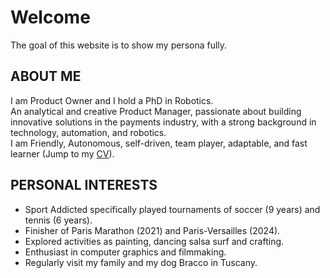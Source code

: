 # Welcome

The goal of this website is to show my persona fully.

## ABOUT ME

I am Product Owner and I hold a PhD in Robotics.  
An analytical and creative Product Manager, passionate about building innovative solutions in the payments industry, with a strong background in technology, automation, and robotics.  
I am Friendly, Autonomous, self-driven, team player, adaptable, and fast learner (Jump to my [CV](https://teoka.github.io/career/CV.html)).

## PERSONAL INTERESTS 
 
- Sport Addicted specifically played 
tournaments of soccer (9 years) and 
tennis (6 years).
- Finisher of Paris Marathon (2021) 
and Paris-Versailles (2024). 
- Explored activities as painting, 
dancing salsa surf and crafting. 
- Enthusiast in computer graphics 
and filmmaking. 
- Regularly visit my family and my 
dog Bracco in Tuscany.


  

